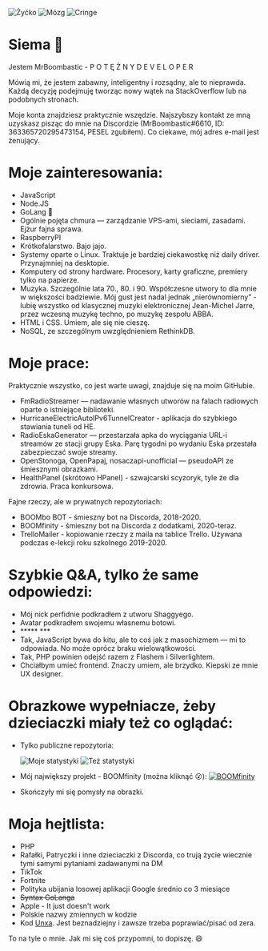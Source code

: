 ![Żyćko](https://img.shields.io/badge/Życie-owszem-mint.svg) ![Mózg](https://img.shields.io/badge/Mózg-100%25-mint.svg) ![Cringe](https://img.shields.io/badge/Cringe-trochę-orange.svg)
# Siema 👋
Jestem MrBoombastic - P O T Ę Ż N Y  D E V E L O P E R 

Mówią mi, że jestem zabawny, inteligentny i rozsądny, ale to nieprawda. Każdą decyzję podejmuję tworząc nowy wątek na StackOverflow lub na podobnych stronach.

Moje konta znajdziesz praktycznie wszędzie. Najszybszy kontakt ze mną uzyskasz pisząc do mnie na Discordzie (MrBoombastic#6610, ID: 363365720295473154, PESEL zgubiłem). Co ciekawe, mój adres e-mail jest żenujący.
# Moje zainteresowania:
- JavaScript
- Node.JS
- GoLang 💖
- Ogólnie pojęta chmura — zarządzanie VPS-ami, sieciami, zasadami. Ejżur fajna sprawa.
- RaspberryPI
- Krótkofalarstwo. Bajo jajo.
- Systemy oparte o Linux. Traktuje je bardziej ciekawostkę niż daily driver. Przynajmniej na desktopie.
- Komputery od strony hardware. Procesory, karty graficzne, premiery tylko na papierze.
- Muzyka. Szczególnie lata 70., 80. i 90. Współczesne utwory to dla mnie w większości badziewie. Mój gust jest nadal jednak „nierównomierny” - lubię wszystko od klasycznej muzyki elektronicznej Jean-Michel Jarre, przez wczesną muzykę techno, po muzykę zespołu ABBA.
- HTML i CSS. Umiem, ale się nie cieszę.
- NoSQL, ze szczególnym uwzględnieniem RethinkDB.

# Moje prace:
Praktycznie wszystko, co jest warte uwagi, znajduje się na moim GitHubie.
- FmRadioStreamer — nadawanie własnych utworów na falach radiowych oparte o istniejące biblioteki.
- HurricaneElectricAutoIPv6TunnelCreator - aplikacja do szybkiego stawiania tuneli od HE.
- RadioEskaGenerator — przestarzała apka do wyciągania URL-i streamów ze stacji grupy Eska. Parę tygodni po wydaniu Eska przestała zabezpieczać swoje streamy.
- OpenStonoga, OpenPapaj, nosaczapi-unofficial — pseudoAPI ze śmiesznymi obrazkami.
- HealthPanel (skrótowo HPanel) - szwajcarski scyzoryk, tyle że dla zdrowia. Praca konkursowa.

Fajne rzeczy, ale w prywatnych repozytoriach:
- BOOMbo BOT - śmieszny bot na Discorda, 2018-2020.
- BOOMfinity - śmieszny bot na Discorda z dodatkami, 2020-teraz.
- TrelloMailer - kopiowanie rzeczy z maila na tablice Trello. Używana podczas e-lekcji roku szkolnego 2019-2020.

# Szybkie Q&A, tylko że same odpowiedzi:
- Mój nick perfidnie podkradłem z utworu Shaggyego.
- Avatar podkradłem swojemu własnemu botowi.
- \***** ***
- Tak, JavaScript bywa do kitu, ale to coś jak z masochizmem — mi to odpowiada. No może oprócz braku wielowątkowości.
- Tak, PHP powinien odejść razem z Flashem i Silverlightem.
- Chciałbym umieć frontend. Znaczy umiem, ale brzydko. Kiepski ze mnie UX designer.

# Obrazkowe wypełniacze, żeby dzieciaczki miały też co oglądać:
- Tylko publiczne repozytoria:


    ![Moje statystyki](https://github-readme-stats.vercel.app/api?username=MrBoombastic&theme=blue-green)
    ![Też statystyki](https://github-readme-stats.vercel.app/api/top-langs/?username=MrBoombastic&theme=blue-green)
- Mój największy projekt - BOOMfinity (można kliknąć 😮):
    [![BOOMfinity](https://cdn.discordapp.com/attachments/735878886570852575/794936298744840223/logo.png)](https://boomfinity.xyz)
- Skończyły mi się pomysły na obrazki.

# Moja hejtlista:
- PHP
- Rafałki, Patryczki i inne dzieciaczki z Discorda, co trują życie wiecznie tymi samymi pytaniami zadawanymi na DM
- TikTok
- Fortnite
- Polityka ubijania losowej aplikacji Google średnio co 3 miesiące
- ~~Syntax GoLanga~~
- Apple - It just doesn't work
- Polskie nazwy zmiennych w kodzie
- Kod [Unxa](https://github.com/unxcepted). Jest beznadziejny i zawsze trzeba poprawiać/pisać od zera.

To na tyle o mnie. Jak mi się coś przypomni, to dopiszę. 😄
